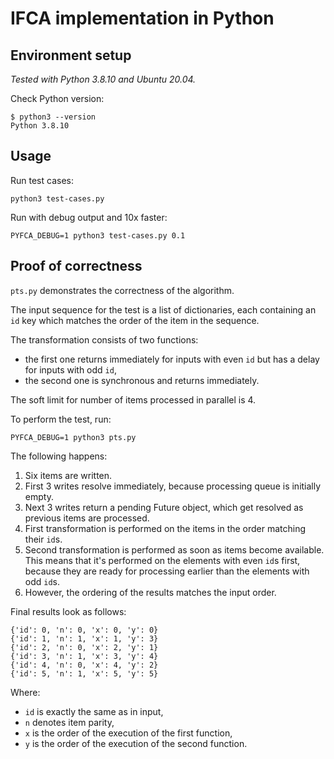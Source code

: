 IFCA implementation in Python
=============================

Environment setup
-----------------

_Tested with Python 3.8.10 and Ubuntu 20.04._

Check Python version:

    $ python3 --version
    Python 3.8.10


Usage
-----

Run test cases:

    python3 test-cases.py

Run with debug output and 10x faster:

    PYFCA_DEBUG=1 python3 test-cases.py 0.1


Proof of correctness
--------------------

`pts.py` demonstrates the correctness of the algorithm.

The input sequence for the test is a list of dictionaries, each containing an
`id` key which matches the order of the item in the sequence.

The transformation consists of two functions:
- the first one returns immediately for inputs with even `id` but has a delay
  for inputs with odd `id`,
- the second one is synchronous and returns immediately.

The soft limit for number of items processed in parallel is 4.

To perform the test, run:

    PYFCA_DEBUG=1 python3 pts.py

The following happens:

1. Six items are written.
1. First 3 writes resolve immediately, because processing queue is initially
   empty.
1. Next 3 writes return a pending Future object, which get resolved as previous
   items are processed.
1. First transformation is performed on the items in the order matching their
   `id`s.
1. Second transformation is performed as soon as items become available. This
   means that it's performed on the elements with even `id`s first, because
   they are ready for processing earlier than the elements with odd `id`s.
1. However, the ordering of the results matches the input order.

Final results look as follows:

    {'id': 0, 'n': 0, 'x': 0, 'y': 0}
    {'id': 1, 'n': 1, 'x': 1, 'y': 3}
    {'id': 2, 'n': 0, 'x': 2, 'y': 1}
    {'id': 3, 'n': 1, 'x': 3, 'y': 4}
    {'id': 4, 'n': 0, 'x': 4, 'y': 2}
    {'id': 5, 'n': 1, 'x': 5, 'y': 5}

Where:

- `id` is exactly the same as in input,
- `n` denotes item parity,
- `x` is the order of the execution of the first function,
- `y` is the order of the execution of the second function.
